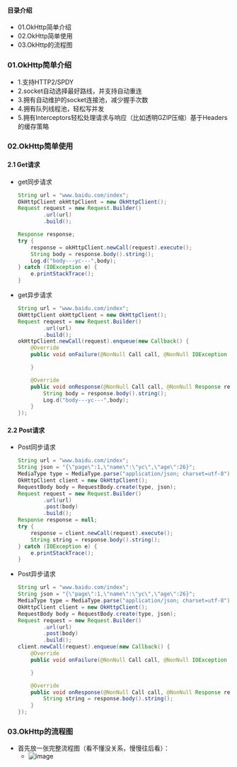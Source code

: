 #### 目录介绍
- 01.OkHttp简单介绍
- 02.OkHttp简单使用
- 03.OkHttp的流程图




### 01.OkHttp简单介绍
- 1.支持HTTP2/SPDY
- 2.socket自动选择最好路线，并支持自动重连
- 3.拥有自动维护的socket连接池，减少握手次数
- 4.拥有队列线程池，轻松写并发
- 5.拥有Interceptors轻松处理请求与响应（比如透明GZIP压缩）基于Headers的缓存策略



### 02.OkHttp简单使用
#### 2.1 Get请求
- get同步请求
    ```java
    String url = "www.baidu.com/index";
    OkHttpClient okHttpClient = new OkHttpClient();
    Request request = new Request.Builder()
            .url(url)
            .build();
    
    Response response;
    try {
        response = okHttpClient.newCall(request).execute();
        String body = response.body().string();
        Log.d("body---yc---",body);
    } catch (IOException e) {
        e.printStackTrace();
    }
    ```
- get异步请求
    ```java
    String url = "www.baidu.com/index";
    OkHttpClient okHttpClient = new OkHttpClient();
    Request request = new Request.Builder()
            .url(url)
            .build();
    okHttpClient.newCall(request).enqueue(new Callback() {
        @Override
        public void onFailure(@NonNull Call call, @NonNull IOException e) {
    
        }
    
        @Override
        public void onResponse(@NonNull Call call, @NonNull Response response) throws IOException {
            String body = response.body().string();
            Log.d("body---yc---",body);
        }
    });
    ```


#### 2.2 Post请求
- Post同步请求
    ```java
    String url = "www.baidu.com/index";
    String json = "{\"page\":1,\"name\":\"yc\",\"age\":26}";
    MediaType type = MediaType.parse("application/json; charset=utf-8");
    OkHttpClient client = new OkHttpClient();
    RequestBody body = RequestBody.create(type, json);
    Request request = new Request.Builder()
            .url(url)
            .post(body)
            .build();
    Response response = null;
    try {
        response = client.newCall(request).execute();
        String string = response.body().string();
    } catch (IOException e) {
        e.printStackTrace();
    }
    ```
- Post异步请求
    ```java
    String url = "www.baidu.com/index";
    String json = "{\"page\":1,\"name\":\"yc\",\"age\":26}";
    MediaType type = MediaType.parse("application/json; charset=utf-8");
    OkHttpClient client = new OkHttpClient();
    RequestBody body = RequestBody.create(type, json);
    Request request = new Request.Builder()
            .url(url)
            .post(body)
            .build();
    client.newCall(request).enqueue(new Callback() {
        @Override
        public void onFailure(@NonNull Call call, @NonNull IOException e) {
    
        }
    
        @Override
        public void onResponse(@NonNull Call call, @NonNull Response response) throws IOException {
            String string = response.body().string();
        }
    });
    ```


### 03.OkHttp的流程图
- 首先放一张完整流程图（看不懂没关系，慢慢往后看）：
    - ![image](https://blog.piasy.com/img/201607/okhttp_full_process.png)



